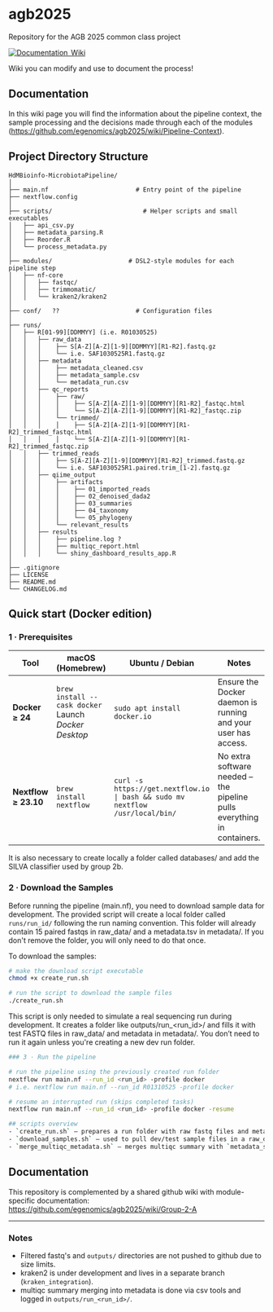 # agb2025
Repository for the AGB 2025 common class project

[![Documentation  Wiki](https://img.shields.io/static/v1?label=Documentation&message=Wiki&labelColor=black&color=blue&logo=github&logoColor=white)](https://github.com/egenomics/agb2025/wiki)


Wiki you can modify and use to document the process!

## Documentation

In this wiki page you will find the information about the pipeline context, the sample processing and the decisions made through each of the modules (https://github.com/egenomics/agb2025/wiki/Pipeline-Context).

## Project Directory Structure

```text
HdMBioinfo-MicrobiotaPipeline/
│
├── main.nf                        # Entry point of the pipeline     
├── nextflow.config 
│
├── scripts/                         # Helper scripts and small executables
│   ├── api_csv.py
│   ├── metadata_parsing.R
│   ├── Reorder.R
│   └── process_metadata.py
│
├── modules/                     # DSL2-style modules for each pipeline step
│   ├── nf-core
│   │   ├── fastqc/
│   │   ├── trimmomatic/
│   │   └── kraken2/kraken2
│
├── conf/   ??                     # Configuration files
│   
├── runs/
│   ├── R[01-99][DDMMYY] (i.e. R01030525)
│   │   ├── raw_data
│   │   │    ├── S[A-Z][A-Z][1-9][DDMMYY][R1-R2].fastq.gz 
│   │   │    └── i.e. SAF1030525R1.fastq.gz
│   │   ├── metadata
│   │   │    ├── metadata_cleaned.csv
│   │   │    ├── metadata_sample.csv
│   │   │    └── metadata_run.csv
│   │   ├── qc_reports
│   │   │    ├── raw/
│   │   │    │    ├── S[A-Z][A-Z][1-9][DDMMYY][R1-R2]_fastqc.html
│   │   │    │    └── S[A-Z][A-Z][1-9][DDMMYY][R1-R2]_fastqc.zip
│   │   │    └── trimmed/
│   │   │    │    ├── S[A-Z][A-Z][1-9][DDMMYY][R1-R2]_trimmed_fastqc.html
│   │   │    │    └── S[A-Z][A-Z][1-9][DDMMYY][R1-R2]_trimmed_fastqc.zip
│   │   ├── trimmed_reads
│   │   │    ├── S[A-Z][A-Z][1-9][DDMMYY][R1-R2]_trimmed.fastq.gz
│   │   │    └── i.e. SAF1030525R1.paired.trim_[1-2].fastq.gz
│   │   ├── qiime_output
│   │   │    ├── artifacts
│   │   │    │    ├── 01_imported_reads
│   │   │    │    ├── 02_denoised_dada2
│   │   │    │    ├── 03_summaries
│   │   │    │    ├── 04_taxonomy
│   │   │    │    └── 05_phylogeny
│   │   │    └── relevant_results
│   │   ├── results
│   │   │    ├── pipeline.log ?
│   │   │    ├── multiqc_report.html
│   │   │    └── shiny_dashboard_results_app.R
│
├── .gitignore
├── LICENSE
├── README.md
└── CHANGELOG.md
```

## Quick start (Docker edition)

### 1 · Prerequisites

| Tool               | macOS (Homebrew)                                                            | Ubuntu / Debian                                                           | Notes                                                         |
|--------------------|-----------------------------------------------------------------------------|---------------------------------------------------------------------------|---------------------------------------------------------------|
| **Docker ≥ 24**    | `brew install --cask docker`<br/>Launch *Docker Desktop*                     | `sudo apt install docker.io`                                              | Ensure the Docker daemon is running and your user has access. |
| **Nextflow ≥ 23.10** | `brew install nextflow`                                                    | `curl -s https://get.nextflow.io \| bash && sudo mv nextflow /usr/local/bin/` | No extra software needed – the pipeline pulls everything in containers. |

It is also necessary to create locally a folder called databases/ and add the SILVA classifier used by group 2b.

### 2 · Download the Samples

Before running the pipeline (main.nf), you need to download sample data for development. The provided script will create a local folder called `runs/run_id/` following the run naming convention. This folder will already contain 15 paired fastqs in raw_data/ and a metadata.tsv in metadata/. If you don't remove the folder, you will only need to do that once.

To download the samples:

```bash
# make the download script executable
chmod +x create_run.sh

# run the script to download the sample files
./create_run.sh
```

This script is only needed to simulate a real sequencing run during development.
It creates a folder like outputs/run_<run_id>/ and fills it with test FASTQ files in raw_data/ and metadata in metadata/.
You don’t need to run it again unless you're creating a new dev run folder.

```bash
### 3 · Run the pipeline

# run the pipeline using the previously created run folder
nextflow run main.nf --run_id <run_id> -profile docker
# i.e. nextflow run main.nf --run_id R01310525 -profile docker

# resume an interrupted run (skips completed tasks)
nextflow run main.nf --run_id <run_id> -profile docker -resume

## scripts overview
- `create_run.sh` – prepares a run folder with raw fastq files and metadata.
- `download_samples.sh` – used to pull dev/test sample files in a raw_data/ folder.
- `merge_multiqc_metadata.sh` – merges multiqc summary with `metadata_sample.csv`.
```
## Documentation

This repository is complemented by a shared github wiki with module-specific documentation:
https://github.com/egenomics/agb2025/wiki/Group-2-A

---

### Notes

- Filtered fastq's and `outputs/` directories are not pushed to github due to size limits.
- kraken2 is under development and lives in a separate branch (`kraken_integration`).
- multiqc summary merging into metadata is done via csv tools and logged in `outputs/run_<run_id>/`.
